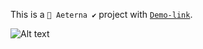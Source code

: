 This is a `👟 Aeterna ✔️` project with [`Demo-link`](https://aeterna-wine.vercel.app/).

![Alt text](./img/story-section.png)

